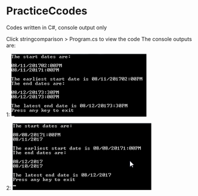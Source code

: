 # PracticeCcodes
Codes written in C#, console output only

Click stringcomparison > Program.cs to view the code
The console outputs are:

1: 
![alt text](https://github.com/mmorenoivy/PracticeCcodes/blob/master/1.png)

2: ![alt text](https://github.com/mmorenoivy/PracticeCcodes/blob/master/2.png)

